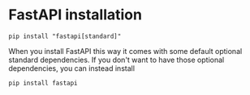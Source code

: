 # FastAPI installation

```shell
pip install "fastapi[standard]"
```

When you install FastAPI this way it comes with some default optional standard
dependencies. If you don't want to have those optional dependencies, you can instead
install

```shell
pip install fastapi
```
